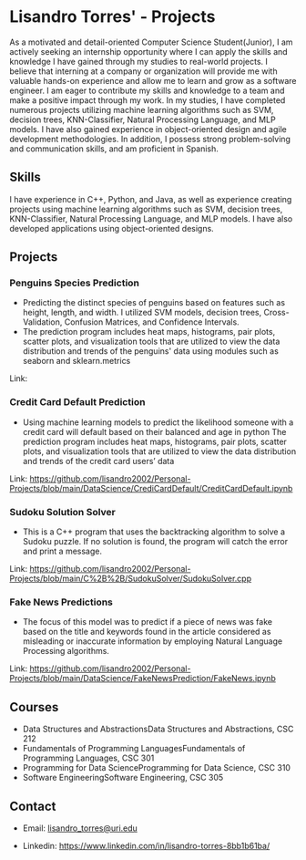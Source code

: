 # Lisandro Torres' - Projects

As a motivated and detail-oriented Computer Science Student(Junior), I am actively seeking an internship opportunity where I can apply the skills and knowledge I have gained through my studies to real-world projects. I believe that interning at a company or organization will provide me with valuable hands-on experience and allow me to learn and grow as a software engineer. I am eager to contribute my skills and knowledge to a team and make a positive impact through my work. In my studies, I have completed numerous projects utilizing machine learning algorithms such as SVM, decision trees, KNN-Classifier, Natural Processing Language, and MLP models. I have also gained experience in object-oriented design and agile development methodologies. In addition, I possess strong problem-solving and communication skills, and am proficient in Spanish.

## Skills

I have experience in C++, Python, and Java, as well as experience creating projects using machine learning algorithms such as SVM, decision trees, KNN-Classifier, Natural Processing Language, and MLP models. I have also developed applications using object-oriented designs.

## Projects

### Penguins Species Prediction
- Predicting the distinct species of penguins based on features such as height, length, and width. I utilized SVM models, decision trees,  Cross-Validation, Confusion Matrices, and Confidence Intervals.
- The prediction program includes heat maps, histograms, pair plots, scatter plots, and visualization tools that are utilized to view the data distribution and trends of the penguins' data using modules such as seaborn and sklearn.metrics

Link: 

### Credit Card Default Prediction
- Using machine learning models to predict the likelihood someone with a credit card will default based on their balanced and age in python
The prediction program includes heat maps, histograms, pair plots, scatter plots, and visualization tools that are utilized to view the data distribution and trends of the credit card users’ data

Link: https://github.com/lisandro2002/Personal-Projects/blob/main/DataScience/CrediCardDefault/CreditCardDefault.ipynb

### Sudoku Solution Solver
- This is a C++ program that uses the backtracking algorithm to solve a Sudoku puzzle. 
If no solution is found, the program will catch the error and print a message.

Link: https://github.com/lisandro2002/Personal-Projects/blob/main/C%2B%2B/SudokuSolver/SudokuSolver.cpp

### Fake News Predictions
- The focus of this model was to predict if a piece of news was fake based on the title and keywords found in the article considered as misleading or inaccurate information by employing Natural Language Processing algorithms.

Link: https://github.com/lisandro2002/Personal-Projects/blob/main/DataScience/FakeNewsPrediction/FakeNews.ipynb

## Courses

- Data Structures and AbstractionsData Structures and Abstractions, CSC 212
- Fundamentals of Programming LanguagesFundamentals of Programming Languages, CSC 301
- Programming for Data ScienceProgramming for Data Science, CSC 310
- Software EngineeringSoftware Engineering, CSC 305

## Contact

- Email: lisandro_torres@uri.edu

- Linkedin: https://www.linkedin.com/in/lisandro-torres-8bb1b61ba/



